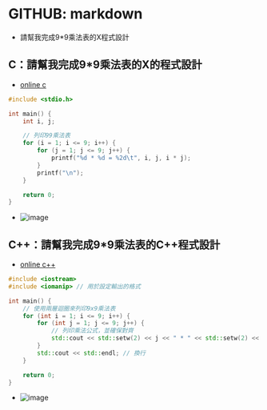 # GITHUB: markdown
- 請幫我完成9*9乘法表的X程式設計
## C：請幫我完成9*9乘法表的X的程式設計
- [online c](https://www.programiz.com/c-programming/online-compiler/)
```c
#include <stdio.h>

int main() {
    int i, j;

    // 列印99乘法表
    for (i = 1; i <= 9; i++) {
        for (j = 1; j <= 9; j++) {
            printf("%d * %d = %2d\t", i, j, i * j);
        }
        printf("\n");
    }

    return 0;
}

```
- ![image](https://github.com/user-attachments/assets/a20d7e32-499b-469e-b3b4-e0ed569c62fa)
## C++：請幫我完成9*9乘法表的C++程式設計
- [online c++](https://www.programiz.com/cpp-programming/online-compiler/)
```c++
#include <iostream>
#include <iomanip> // 用於設定輸出的格式

int main() {
    // 使用兩層迴圈來列印9x9乘法表
    for (int i = 1; i <= 9; i++) {
        for (int j = 1; j <= 9; j++) {
            // 列印乘法公式，並確保對齊
            std::cout << std::setw(2) << j << " * " << std::setw(2) << i << " = " << std::setw(2) << i * j << "\t";
        }
        std::cout << std::endl; // 換行
    }

    return 0;
}

```
- ![image](https://github.com/user-attachments/assets/a4144443-e14e-491d-91b6-5fd1202f923f)



  
